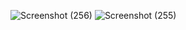 ![Screenshot (256)](https://github.com/skedaddlers/Pemrograman-Web/assets/143975698/976b93aa-f4e6-4deb-9597-0b1e4ac1e500)
![Screenshot (255)](https://github.com/skedaddlers/Pemrograman-Web/assets/143975698/ac5644f8-3fbe-4d86-b0b7-ef0e569d4b9c)
